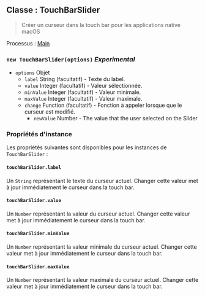 ## Classe : TouchBarSlider

> Créer un curseur dans la touch bar pour les applications native macOS

Processus : [Main](../tutorial/quick-start.md#main-process)

### `new TouchBarSlider(options)` *Experimental*

* `options` Objet 
  * `label` String (facultatif) - Texte du label.
  * `value` Integer (facultatif) - Valeur sélectionnée.
  * `minValue` Integer (facultatif) - Valeur minimale.
  * `maxValue` Integer (facultatif) - Valeur maximale.
  * `change` Function (facultatif) - Fonction à appeler lorsque que le curseur est modifié. 
    * `newValue` Number - The value that the user selected on the Slider

### Propriétés d'instance

Les propriétés suivantes sont disponibles pour les instances de `TouchBarSlider` :

#### `touchBarSlider.label`

Un `String` représentant le texte du curseur actuel. Changer cette valeur met à jour immédiatement le curseur dans la touch bar.

#### `touchBarSlider.value`

Un `Number` représentant la valeur du curseur actuel. Changer cette valeur met à jour immédiatement le curseur dans la touch bar.

#### `touchBarSlider.minValue`

Un `Number` représentant la valeur minimale du curseur actuel. Changer cette valeur met à jour immédiatement le curseur dans la touch bar.

#### `touchBarSlider.maxValue`

Un `Number` représentant la valeur maximale du curseur actuel. Changer cette valeur met à jour immédiatement le curseur dans la touch bar.